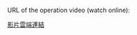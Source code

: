 URL of the operation video (watch online):

[影片雲端連結](https://drive.google.com/drive/folders/1jJa8T1R9kmqTjSI-eAeIXcJapIoBnX_P?usp=share_link)
